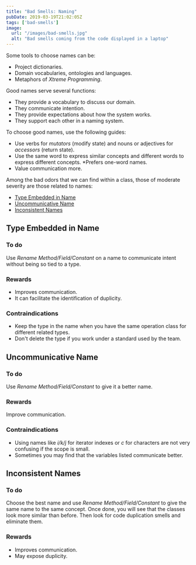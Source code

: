 ```yaml
---
title: "Bad Smells: Naming"
pubDate: 2019-03-19T21:02:05Z
tags: ['bad-smells']
image:
  url: "/images/bad-smells.jpg"
  alt: "Bad smells coming from the code displayed in a laptop"
---
```

Some tools to choose names can be:

* Project dictionaries.
* Domain vocabularies, ontologies and languages.
* Metaphors of *Xtreme Programming*.

Good names serve several functions:

* They provide a vocabulary to discuss our domain.
* They communicate intention.
* They provide expectations about how the system works.
* They support each other in a naming system.

To choose good names, use the following guides:

* Use verbs for *mutators* (modify state) and nouns or adjectives for *accessors* (return state).
* Use the same word to express similar concepts and different words to express different concepts.
*Prefers one-word names.
* Value communication more.

Among the bad odors that we can find within a class, those of moderate severity are those related to names:

* [Type Embedded in Name](#type-embedded-in-name)
* [Uncommunicative Name](#uncommunicative-name)
* [Inconsistent Names](#inconsistent-names)

## Type Embedded in Name
### To do

Use *Rename Method/Field/Constant* on a name to communicate intent without being so tied to a type.

### Rewards

* Improves communication.
* It can facilitate the identification of duplicity.

### Contraindications

* Keep the type in the name when you have the same operation class for different related types.
* Don't delete the type if you work under a standard used by the team.

## Uncommunicative Name
### To do

Use *Rename Method/Field/Constant* to give it a better name.

### Rewards

Improve communication.

### Contraindications

* Using names like *i/k/j* for iterator indexes or *c* for characters are not very confusing if the scope is small.
* Sometimes you may find that the variables listed communicate better.

## Inconsistent Names
### To do

Choose the best name and use *Rename Method/Field/Constant* to give the same name to the same concept. Once done, you will see that the classes look more similar than before. Then look for code duplication smells and eliminate them.

### Rewards

* Improves communication.
* May expose duplicity.